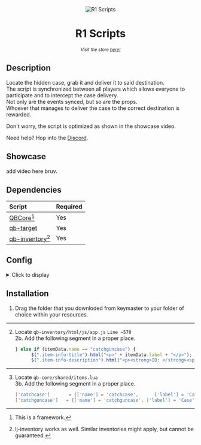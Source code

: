 <div align="center">
  <img src="https://cdn.discordapp.com/attachments/872006424312561674/1025471851570401411/lg_s.png" alt="R1 Scripts">
  <h1>R1 Scripts</h1>
  <sub><i>Visit the store <a href="http://r1scripts.tebex.io/" title="R1 Scripts - Store">here!</a></i></sub>
</div>

## Description
Locate the hidden case, grab it and deliver it to said destination.  
The script is synchronized between all players which allows everyone to participate and to intercept the case delivery.  
Not only are the events synced, but so are the props.  
Whoever that manages to deliver the case to the correct destination is rewarded.  
  
Don't worry, the script is optimized as shown in the showcase video.

Need help? Hop into the [Discord](https://discord.gg/GB9YEXeP5k).

## Showcase
add video here bruv.

## Dependencies
| Script                                                                | Required |
|:----------------------------------------------------------------------|:---------|
| [QBCore](https://github.com/qbcore-framework)[^1]                     | Yes      |
| [qb-target](https://github.com/qbcore-framework/qb-target)            | Yes      |
| [qb-inventory](https://github.com/qbcore-framework/qb-inventory)[^2]  | Yes      |

[^1]: This is a framework.
[^2]: lj-inventory works as well. Similar inventories might apply, but cannot be guaranteed.

## Config
<details>
  <summary>Click to display</summary> 
	
   ```lua
    Config = {}

------------------------------------------------------------------------------------------------------
------------------------------------------------------------------------------------------------------
--GENERAL---------------------------------------------------------------------------------------------

-- Name of the item. Has to match an item-name from qb-core/shared/items.lua.
Config.Item = "catchcase"

-- The object that the player should look for/carry.
Config.Object = "hei_prop_heist_thermite_case"

-- The ped that recieves the delivery.
Config.Ped = "s_m_y_blackops_02"

-- In-game command to start the event.
Config.Command = {
	command = "startcatchevent",
	description = "Admin Command",
	permission = "admin"
}

-- Sets where the object is attached to the ped.
Config.AttachObject = {
	bone = 57005,
	xPos = 0.30, yPos = 0, zPos = -0.01,
	xRot = 90.0, yRot = 90.0, zRot = -60.0
}

------------------------------------------------------------------------------------------------------
------------------------------------------------------------------------------------------------------
--REWARDS---------------------------------------------------------------------------------------------

-- If true; Uses the below config with an item that opens a secondary inventory. If false; You set the reward system through server/rewards.lua.
Config.UseDefaultRewardSystem = true

-- Name of the item that the player recieves upon delivery.
Config.RewardItem = "catchguncase"

-- The amount of slots that the secondary inventory should have. Should reflect the amount of rewards that you are giving from below.
Config.RewardInventorySlots = 5

-- How much the secondary inventory should weigh, in milligrams.
Config.RewardInventoryWeight = 100000

-- Contents of Config.RewardItem.
Config.RewardItems = {
	"weapon_revolver",
	"weapon_pistol50",
	"weapon_microsmg",
	"weapon_minismg",
	"pistol_ammo"
}

-- If true; Takes random items from Config.RewardItems. If false, gives all of them.
Config.RewardIsRandom = true

-- If Config.RewardIsRandom is true; The amount of random items that are given.
Config.RewardRandomCount = 3

------------------------------------------------------------------------------------------------------
------------------------------------------------------------------------------------------------------
--BLIPS-----------------------------------------------------------------------------------------------

-- The area that the players has to search to find the object.
Config.SearchingArea = {
	offset = 80, 	-- Randomizes the x & y to not center the location, thus increasing difficulty.
	radius = 100.0,	-- How big is the radius of the circle?
	sprite = 9,
	color = 6,
	alpha = 200
}

-- The blip that appears once the object has been picked up. Follows the carrier.
Config.Tracker = {
	sprite = 119,
	color = 6,
	scale = 1.3,
	text = "Mysterious Case",

	trackerUpdate = 8000 	-- How often the blip should update its position in ms.
}

-- The spot where the delivery location is.
Config.DeliverSpot = {
	sprite = 514,
	color = 0,
	scale = 1.3,
	text = "Delivery Spot"
}

------------------------------------------------------------------------------------------------------
------------------------------------------------------------------------------------------------------
--POLY------------------------------------------------------------------------------------------------

-- Surrounds the object whilst being on the ground in the initial stage.
Config.PolyObject = {
	label = "Pickup",
	icon = "fas fa-box",
	distance = 2.0,
	debug = false
}

-- Surrounds the ped that is to recieve the delivery.
Config.PolyPed = {
	label = "Deliver Case",
	icon = "fas fa-hand-holding-heart",
	distance = 1.5,
	debug = false
}

------------------------------------------------------------------------------------------------------
------------------------------------------------------------------------------------------------------
--EMAIL-----------------------------------------------------------------------------------------------

-- Sends a different email to the police, or the jobs that you list.
Config.PoliceJobs = {"police", "sheriff"}

-- The email that is sent to the jobs that you list above.
Config.EmailPolice = {
	sender = "Dispatch",
	subject = "Suspicious Case",
	message = "Chatter about a suspicious case is floating on the dark forums.<br/>The case is green and contains biohazardous material. Be on the look out!"
}

-- The email that is sent to everyone else.
Config.EmailGeneral = {
	sender = "Anonymous",
	subject = "Job Offer",
	message = "I need you to retrieve my case, and I will give you a hefty payout for the trouble. Do whatever you have to do to locate and deliver the case to me. I marked a rough location on your map where the package was seen last. Do your part, solider."
}

------------------------------------------------------------------------------------------------------
------------------------------------------------------------------------------------------------------
--LOCATIONS-------------------------------------------------------------------------------------------

-- Coordinates where the object randomly spawns.
Config.Locations = {
	-- Paleto
	vector3(-837.93, 5394.22, 34.62),
    vector3(-535.85, 5293.05, 74.17),
    vector3(-69.63, 6255.76, 31.09),
    vector3(162.22, 6655.72, 31.57),

    -- Sandy Shores
    vector3(1872.7, 3750.4, 33.0),
    vector3(2396.53, 4297.76, 32.56),
    vector3(913.11, 3651.5, 36.12),
    vector3(375.54, 3574.44, 33.29),

    -- Grapeseed
    vector3(2565.63, 4658.59, 34.05),
    vector3(2317.1, 4857.03, 41.81),
    vector3(1726.96, 4784.27, 41.98),
    vector3(2380.73, 5029.66, 45.95),

    -- City/Mirror Park
    vector3(1121.44, -643.9, 56.81),
    vector3(1172.64, -390.05, 71.58),
    vector3(1083.17, -788.28, 58.26),
    vector3(1390.36, -789.13, 67.43),

    -- City/Vinewood
    vector3(236.63, 132.74, 102.6),
    vector3(381.71, 356.99, 102.57),
    vector3(-134.58, 214.91, 94.81),
    vector3(-428.25, 290.16, 83.23)
}

-- Coordinates where the ped that recieves the delivery randomly spawns.
Config.DropOff = {
	vector4(-667.73, 5724.52, 24.47, 75.34),
	vector4(-2166.13, 5197.03, 16.88, 98.6),
	vector4(-2792.39, 1440.97, 100.93, 182.17),
	vector4(-3064.6, 619.62, 7.38, 110.45),
	vector4(-2008.19, -314.87, 32.1, 55.45),
	vector4(-1714.53, -199.0, 57.69, 224.68),
	vector4(2695.48, 866.12, 80.97, 273.24),
	vector4(2471.33, 1594.95, 32.72, 92.24),
	vector4(2178.26, 3497.44, 45.37, 38.15),
	vector4(3817.4, 4441.9, 2.81, 276.19),
	vector4(-1708.3, 5323.66, 5.89, 259.8),
	vector4(-1502.89, 1521.08, 115.29, 352.4),
	vector4(-1423.59, -215.43, 46.5, 185.26),
	vector4(-1803.7, -1197.96, 13.02, 235.6),
}
   ```
</details> 

## Installation
1. Drag the folder that you downloded from keymaster to your folder of choice within your resources.  
---
2. Locate `qb-inventory/html/js/app.js` `Line ~570`  
  2b. Add the following segment in a proper place.
    ```js
    } else if (itemData.name == "catchguncase") {
          $(".item-info-title").html("<p>" + itemData.label + "</p>");
          $(".item-info-description").html("<p><strong>ID: </strong><span>" + itemData.info.catchId + "</span><br /><p>" + itemData.description + "</p>");
    ```  
---
3. Locate `qb-core/shared/items.lua`  
   3b. Add the following segment in a proper place.
    ```lua
	['catchcase'] 		= {['name'] = 'catchcase', 		['label'] = 'Case', ['weight'] = 1000, ['type'] = 'item', ['image'] = 'catchcase.png', 		['unique'] = true, ['useable'] = false, ['shouldClose'] = false, ['combinable'] = nil, ['description'] = 'Definitely not legal'},
	['catchguncase']   = {['name'] = 'catchguncase', ['label'] = 'Case', ['weight'] = 5000, ['type'] = 'item', ['image'] = 'catchguncase.png', ['unique'] = true, ['useable'] = true, 	['shouldClose'] = true,	 ['combinable'] = nil, ['description'] = 'Large Case'},
    ```  
